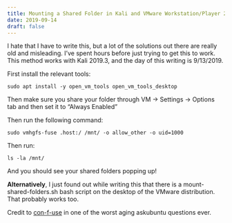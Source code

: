 ```yaml
---
title: Mounting a Shared Folder in Kali and VMware Workstation/Player 2019
date: 2019-09-14
draft: false
---
```

I hate that I have to write this, but a lot of the solutions out there are really old and misleading. I’ve spent hours before just trying to get this to work. This method works with Kali 2019.3, and the day of this writing is 9/13/2019.

First install the relevant tools:

`sudo apt install -y open_vm_tools open_vm_tools_desktop`

Then make sure you share your folder through VM -> Settings -> Options tab and then set it to “Always Enabled”

Then run the following command:

`sudo vmhgfs-fuse .host:/ /mnt/ -o allow_other -o uid=1000`

Then run:

`ls -la /mnt/`

And you should see your shared folders popping up!

**Alternatively**, I just found out while writing this that there is a mount-shared-folders.sh bash script on the desktop of the VMware distribution. That probably works too.

Credit to [con-f-use](https://web.archive.org/web/20220520135811/https://askubuntu.com/questions/29284/how-do-i-mount-shared-folders-in-ubuntu-using-vmware-tools) in one of the worst aging askubuntu questions ever.